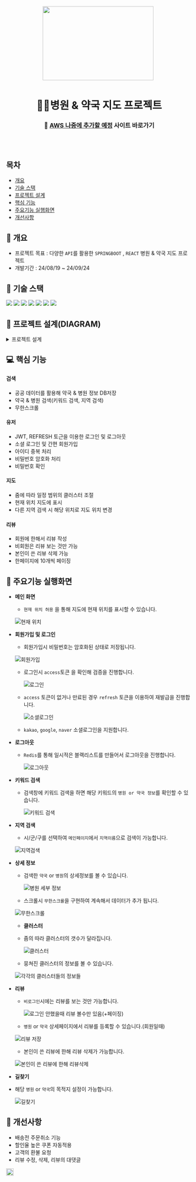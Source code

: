 <h1 align='center'> <img src='https://github.com/user-attachments/assets/577abd23-7965-441c-abd4-6769499901ee' style='width: 300px; height: 200px;'>&nbsp;</h1>

<h1  align='center'>🏥💊병원 & 약국 지도 프로젝트</h1>
<div align='center'>
  <h3>
    🔗 <a href="">AWS 나중에 추가할 예정</a> 사이트 바로가기
  </h3>
</div>
<br/><br/>



## 목차
- [개요](https://github.com/k-codingmachine/Spring-project#-개요)
- [기술 스택](https://github.com/k-codingmachine/Spring-project#-기술-스택)
- [프로젝트 설계](https://github.com/k-codingmachine/Spring-project#-프로젝트-설계)
- [핵심 기능](https://github.com/k-codingmachine/Spring-project#-핵심-기능)
- [주요기능 실행화면](https://github.com/k-codingmachine/Spring-project#-주요기능-실행화면)
- [개선사항](https://github.com/k-codingmachine/Spring-project#-개선사항)
  


## 🚩 개요
- 프로젝트 목표 : 다양한 `API`를 활용한 `SPRINGBOOT` , `REACT` 병원 & 약국 지도 프로젝트
- 개발기간 : 24/08/19 ~ 24/09/24



## 🔧 기술 스택
<img src="https://img.shields.io/badge/java-007396?style=for-the-badge&logo=java&logoColor=white"> <img src="https://img.shields.io/badge/springboot-6DB33F?style=for-the-badge&logo=springboot&logoColor=white">
<img src="https://img.shields.io/badge/css-1572B6?style=for-the-badge&logo=css3&logoColor=white">
<img src="https://img.shields.io/badge/mysql-4479A1?style=for-the-badge&logo=mysql&logoColor=white">
<img src="https://img.shields.io/badge/react-61DAFB?style=for-the-badge&logo=react&logoColor=black">
<img src="https://img.shields.io/badge/gradle-02303A?style=for-the-badge&logo=gradle&logoColor=white">
<img src="https://img.shields.io/badge/github-181717?style=for-the-badge&logo=github&logoColor=white">


## 👾 프로젝트 설계(DIAGRAM)
<details><summary>프로젝트 설계</summary>   
<div align="center">          

![config](https://github.com/user-attachments/assets/8755da23-b900-4ca7-80c1-6e7392a067b3)
![controller](https://github.com/user-attachments/assets/d27a5acc-8ff4-41a5-b38c-0c7f4294a19a)
![dto](https://github.com/user-attachments/assets/8bc501af-f384-4a39-b000-8d41fbab2ffb)
![entity](https://github.com/user-attachments/assets/c7c4c255-a299-4bc5-9e9a-68dabffd1176)
![jwt](https://github.com/user-attachments/assets/2e1c439c-eb12-453c-8664-29486dc3a816)
![oauth2](https://github.com/user-attachments/assets/b3b9d5bf-a6b7-4aaf-bb7c-b1cfc327ad14)
![react](https://github.com/user-attachments/assets/76c408ed-193a-4cd6-a947-ac766eab8382)
![repository](https://github.com/user-attachments/assets/9edb0726-4254-48e4-a12c-7bfabb097039)
![service](https://github.com/user-attachments/assets/7878ea31-6d1b-4143-91c7-ebebb3f4eb2d)
![serviceHospital](https://github.com/user-attachments/assets/afae578e-eb6f-4fc4-b89a-39866019c2e3)

</div>            
</details>



## 💻 핵심 기능



#### 검색
- 공공 데이터를 활용해 약국 & 병원 정보 DB저장
- 약국 & 병원 검색(키워드 검색, 지역 검색)
- 무한스크롤


#### 유저
- JWT, REFRESH 토근을 이용한 로그인 및 로그아웃
- 소셜 로그인 및 간편 회원가입
- 아이디 중복 처리
- 비밀번호 암호화 처리
- 비밀번호 확인


#### 지도
- 줌에 따라 일정 범위의 클러스터 조절
- 현재 위치 지도에 표시
- 다른 지역 검색 시 해당 위치로 지도 위치 변경


#### 리뷰
- 회원에 한해서 리뷰 작성
- 비회원은 리뷰 보는 것만 가능
- 본인이 쓴 리뷰 삭제 가능
- 한페이지에 10개씩 페이징

 
## 🎇 주요기능 실행화면



* **메인 화면**
  * `현재 위치 허용` 을 통해 지도에 현재 위치를 표시할 수 있습니다.
    
  ![현재 위치](https://github.com/user-attachments/assets/b8a0dfe1-38b6-46c5-91f1-710982d9db17)
* **회원가입 및 로그인**
  * 회원가입시 비밀번호는 암호화된 상태로 저장됩니다.
  
  ![회원가입](https://github.com/user-attachments/assets/cf8fe243-4a05-4558-874c-30f45f90333c)
  * 로그인시 `access`토큰 을 확인해 검증을 진행합니다.

    ![로그인](https://github.com/user-attachments/assets/e67df1b5-4518-47fe-8811-37beefb38e27)

  * `access` 토큰이 없거나 만료된 경우 `refresh` 토큰을 이용하여 재발급을 진행합니다.
 
    ![소셜로그인](https://github.com/user-attachments/assets/9ec5c877-25f4-48f6-bcb8-d9d057bf99be)

  * `kakao`, `google`, `naver` 소셜로그인을 지원합니다. 

* **로그아웃**
  * `Redis`를 통해 일시적은 블랙리스트를 만들어서 로그아웃을 진행합니다.
 
    ![로그아웃](https://github.com/user-attachments/assets/2fe171fd-2b74-416c-8df0-9a1466939ea3)
      
* **키워드 검색**
  * 검색창에 키워드 검색을 하면 해당 키워드의 `병원 or 약국 정보`를 확인할 수 있습니다.
 
    ![키워드 검색](https://github.com/user-attachments/assets/8141ebcd-ce7b-4eed-bc71-86189755ec47)
 
* **지역 검색**
  * 시/군/구를 선택하여 `메인페이지`에서 `지역이름`으로 검색이 가능합니다.

  ![지역검색](https://github.com/user-attachments/assets/7dc0e2da-c790-4869-91ee-769a276c1ceb)

* **상세 정보**

  * 검색한 `약국` or `병원`의 상세정보를 볼 수 있습니다.
 
    ![병원 세부 정보](https://github.com/user-attachments/assets/46632c06-d516-4f62-b907-87a1f5467b37)

  * 스크롤시 `무한스크롤`을 구현하여 계속해서 데이터가 추가 됩니다.

   ![무한스크롤](https://github.com/user-attachments/assets/1fa8b7b4-2b24-4b46-a82a-6c1a9a10db52)

  
  * **클러스터**
 
  * 줌의 따라 클러스터의 갯수가 달라집니다.
    
    ![클러스터](https://github.com/user-attachments/assets/4d42bcad-c74a-4445-bcc9-a87d089183c8)

  * 뭉쳐진 클러스터의 정보를 볼 수 있습니다.
    
   ![각각의 클러스터들의 정보들](https://github.com/user-attachments/assets/8c666493-95d6-4525-b781-11d267a3c612)
    
* **리뷰**
  * `비로그인`시에는 리뷰를 보는 것만 가능합니다.

    ![로그인 안했을때 리뷰 볼수만 있음(+페이징)](https://github.com/user-attachments/assets/6cbb8413-406b-4510-8fa0-f05bf6210bea)
    
  * `병원` or `약국` 상세페이지에서 리뷰를 등록할 수 있습니다.(회원일때)

  ![리뷰 저장](https://github.com/user-attachments/assets/6ccceb8e-f022-45ea-820c-f36ca8a57f7f)

  
  * 본인이 쓴 리뷰에 한해 리뷰 삭제가 가능합니다.

  ![본인이 쓴 리뷰에 한해 리뷰삭제](https://github.com/user-attachments/assets/e8c5026a-c2a0-4030-b545-0b942861e8fc)


* **길찾기**

* 해당 `병원` or `약국`의 목적지 설정이 가능합니다.

  ![길찾기](https://github.com/user-attachments/assets/7f7330d0-4895-47ef-8b94-d22152e2626e)
 
</details>


## 🌄 개선사항
- 배송전 주문취소 기능
- 할인율 높은 쿠폰 자동적용
- 고객의 환불 요청
- 리뷰 수정, 삭제, 리뷰의 대댓글


<img src="https://github.com/user-attachments/assets/cf8fe243-4a05-4558-874c-30f45f90333c" style="width:20px">
</img>
















